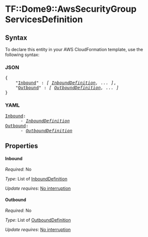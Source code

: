 # TF::Dome9::AwsSecurityGroup ServicesDefinition

## Syntax

To declare this entity in your AWS CloudFormation template, use the following syntax:

### JSON

<pre>
{
    "<a href="#inbound" title="Inbound">Inbound</a>" : <i>[ <a href="inbounddefinition.md">InboundDefinition</a>, ... ]</i>,
    "<a href="#outbound" title="Outbound">Outbound</a>" : <i>[ <a href="outbounddefinition.md">OutboundDefinition</a>, ... ]</i>
}
</pre>

### YAML

<pre>
<a href="#inbound" title="Inbound">Inbound</a>: <i>
      - <a href="inbounddefinition.md">InboundDefinition</a></i>
<a href="#outbound" title="Outbound">Outbound</a>: <i>
      - <a href="outbounddefinition.md">OutboundDefinition</a></i>
</pre>

## Properties

#### Inbound

_Required_: No

_Type_: List of <a href="inbounddefinition.md">InboundDefinition</a>

_Update requires_: [No interruption](https://docs.aws.amazon.com/AWSCloudFormation/latest/UserGuide/using-cfn-updating-stacks-update-behaviors.html#update-no-interrupt)

#### Outbound

_Required_: No

_Type_: List of <a href="outbounddefinition.md">OutboundDefinition</a>

_Update requires_: [No interruption](https://docs.aws.amazon.com/AWSCloudFormation/latest/UserGuide/using-cfn-updating-stacks-update-behaviors.html#update-no-interrupt)

